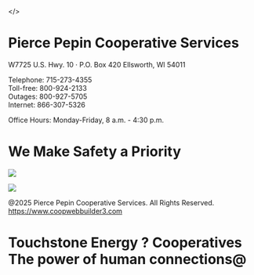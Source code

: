</>  

# Pierce Pepin Cooperative Services  

W7725 U.S. Hwy. 10 · P.O. Box 420 Ellsworth, Wl 54011  

Telephone: 715-273-4355   
Toll-free: 800-924-2133   
Outages: 800-927-5705   
Internet: 866-307-5326  

Office Hours: Monday-Friday, 8 a.m. - 4:30 p.m.  

# We Make Safety a Priority  

![](images/850d54350a0ef855e753734768d2064ee1477a2060a31ab6d4e65e0495b7637e.jpg)  

![](images/da4262f314f7126c1bbcbc9aa375b55544041badf13e1ca25debf0537e27cb1e.jpg)  

@2025 Pierce Pepin Cooperative Services. All Rights Reserved. <https://www.coopwebbuilder3.com>  

# Touchstone Energy ? Cooperatives The power of human connections@  